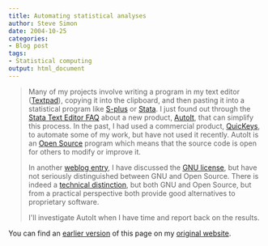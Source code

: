 ```yaml
---
title: Automating statistical analyses
author: Steve Simon
date: 2004-10-25
categories:
- Blog post
tags:
- Statistical computing
output: html_document
---
```

> Many of my projects involve writing a program in my text editor
> ([Textpad](http://www.textpad.com/)), copying it into the clipboard,
> and then pasting it into a statistical program like
> [S-plus](http://www.insightful.com/products/splus/default.asp) or
> [Stata](http://www.stata.com/). I just found out through the [Stata
> Text Editor FAQ](http://fmwww.bc.edu/repec/bocode/t/textEditors.html)
> about a new product, [AutoIt](http://www.autoitscript.com/autoit3/),
> that can simplify this process. In the past, I had used a commercial
> product, [QuicKeys](http://www.quickeys.com/), to automate some of my
> work, but have not used it recently. AutoIt is an [Open
> Source](http://www.opensource.org/) program which means that the
> source code is open for others to modify or improve it.
>
> In another [weblog entry](acuity.html), I have discussed the [GNU
> license](http://www.gnu.org), but have not seriously distinguished
> between GNU and Open Source. There is indeed a [technical
> distinction](http://www.gnu.org/philosophy/free-software-for-freedom.html),
> but both GNU and Open Source, but from a practical perspective both
> provide good alternatives to proprietary software.
>
> I'll investigate AutoIt when I have time and report back on the
> results.

You can find an [earlier version][sim1] of this page on my [original website][sim2].

[sim1]: http://www.pmean.com/04/AutomatingAnalyses.html
[sim2]: http://www.pmean.com/original_site.html

